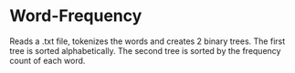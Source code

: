 # Word-Frequency
Reads a .txt file, tokenizes the words and creates 2 binary trees. The first tree is sorted alphabetically. The second  tree is sorted by the frequency count of each word.
